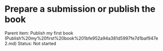 # Prepare a submission or publish the book

Parent item: Publish my first book (Publish%20my%20first%20book%201bfe952a94a381d5997fe7d1baf947e2.md)
Status: Not started